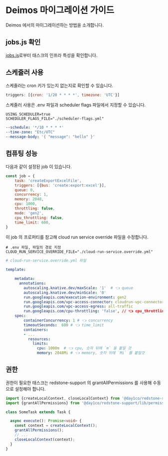 # Deimos 마이그레이션 가이드

Deimos 에서의 마이그레이션하는 방법을 소개합니다.

## jobs.js 확인

[jobs.js](https://github.com/day1co/deimos/blob/main/jobs.js)로부터 태스크의 인프라 특성을 확인합니다.

## 스케줄러 사용

스케줄러는 cron 키가 있는지 없는지로 확인할 수 있습니다.

```js
triggers: [{cron: '1/20 * * * *', timezone: 'UTC'}]
```

스케줄러 사용은 .env 파일과 scheduler flags 파일에서 지정할 수 있습니다.

```shellscript
USING_SCHEDULER=true
SCHEDULER_FLAGS_FILE="./scheduler-flags.yml"
```

```yaml
--schedule: '*/10 * * * *'
--time-zone: "Etc/UTC"
--message-body: '{ "message": "hello" }'
```

## 컴퓨팅 성능

다음과 같이 설정된 job 이 있습니다.

```js
const job = {
    task: 'createExportExcelFile',
    triggers: [{bus: 'create:export:excel'}],
    queue: 0,
    concurrency: 1,
    memory: 2048,
    cpu: 1000,
    throttling: false,
    mode: 'gen2',
    cpu_throttling: false,
    time_limit: 600,
}
```

이 job 의 프로퍼티를 참고해 cloud run service override 파일을 수정합니다.

```shellscript
# .env 파일, 파일의 경로 지정 
CLOUD_RUN_SERVICE_OVERRIDE_FILE="./cloud-run-service.override.yml"
```

```yaml 
# cloud-run-service.override.yml 파일 

template:

    metadata:
      annotations:
        autoscaling.knative.dev/maxScale: '1'  # 👈 queue
        autoscaling.knative.dev/minScale: '0'
        run.googleapis.com/execution-environment: gen2
        run.googleapis.com/vpc-access-connector: cloudrun-vpc-connector-03
        run.googleapis.com/vpc-access-egress: all-traffic
        run.googleapis.com/cpu-throttling: 'false', // 👈 cpu_throttling
    spec:
        containerConcurrency: 1 # 👈 concurrency
        timeoutSeconds:  600 # 👈 time_limit
        containers:
        - ...
          resources:
            limits:
              cpu: 1000m  # 👈 cpu, 숫자 뒤에 `m` 을 붙일 것 
              memory: 2048Mi # 👈 memory, 숫자 뒤에 `Mi` 를 붙일것 
```

## 권한

권한이 필요한 태스크는 redstone-support 의 grantAllPermissions 를 사용해 수동으로 설정해야 합니다.

```typescript
import {createLocalContext, closeLocalContext} from '@day1co/redstone-support/lib/cls';
import {grantAllPermissions} from '@day1co/redstone-support/lib/permission';

class SomeTask extends Task {

  async execute(): Promise<void> {
    const context = createLocalContext();
    grantAllPermissions();
    // ...
    closeLocalContext(context);
  }
}

```